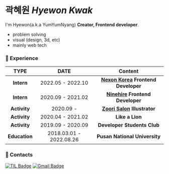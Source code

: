 # 곽혜원 *Hyewon Kwak*     

I'm Hyewon(a.k.a YumYumNyang) **Creator, Frontend developer**.
- problem solving
- visual (design, 3d, etc)
- mainly web tech

   
### :dizzy: Experience​
|              TYPE               |          DATE           |                           Content                            |
| :-----------------------------: | :---------------------: | :----------------------------------------------------------: |
| **Intern** | 2022.05 - 2022.10  | **<a href="https://www.nexon.com/Home/Game">Nexon Korea</a> Frontend Developer** | 
| **Intern** | 2020.09 - 2021.02  | **<a href="https://ninehire.com/">Ninehire</a> Frontend Developer** | 
| **Activity** | 2020.09 - | **<a href="https://www.instagram.com/zzoori_salon/">Zoori Salon</a> Illustrator** | 
| **Activity** | 2020.04 - 2021.02 | **Like a Lion** |  
| **Activity** | 2019.09 - 2020.09 |   **Developer Students Club**   |
| **Education** |      2018.03.01 -  2022.08.26     |                  **Pusan National University**      |     


###  :purple_heart: ​Contacts ###

[![TIL Badge](http://img.shields.io/badge/-DAILY%20LOG-0000ff?style=flat-square&link=https://heathered-bag-309.notion.site/eed28ad123b84f4ba152c92bd8200d25?v=fcdbb064fc5c42d7baeb59c05d040b78)](https://heathered-bag-309.notion.site/eed28ad123b84f4ba152c92bd8200d25?v=fcdbb064fc5c42d7baeb59c05d040b78)
[![Gmail Badge](https://img.shields.io/badge/Gmail-d14836?style=flat-square&logo=Gmail&logoColor=white&link=mailto:khw121699@gmail.com)](mailto:khw121699@gmail.com)
